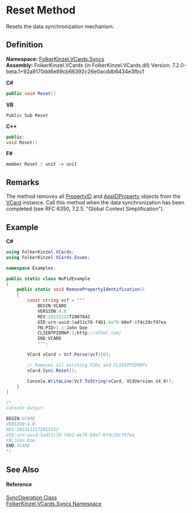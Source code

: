 # Reset Method


Resets the data synchronization mechanism.



## Definition
**Namespace:** <a href="314eb040-efc7-ad87-1b26-494465ab2e69.md">FolkerKinzel.VCards.Syncs</a>  
**Assembly:** FolkerKinzel.VCards (in FolkerKinzel.VCards.dll) Version: 7.2.0-beta.1+92a9170dd6e89cb66392c26e0acddb6434e3fbc1

**C#**
``` C#
public void Reset()
```
**VB**
``` VB
Public Sub Reset
```
**C++**
``` C++
public:
void Reset()
```
**F#**
``` F#
member Reset : unit -> unit 
```



## Remarks
The method removes all <a href="40501887-a5bd-f19a-b682-682ba7c4adb7.md">PropertyID</a> and <a href="52a044c9-1789-4d63-5ed0-8e3801dc435b.md">AppIDProperty</a> objects from the <a href="23413828-9a4a-2851-b88b-84d0afcb0031.md">VCard</a> instance. Call this method when the data synchronization has been completed (see RFC 6350, 7.2.5. "Global Context Simplification").

## Example


**C#**  
``` C#
using FolkerKinzel.VCards;
using FolkerKinzel.VCards.Enums;

namespace Examples;

public static class NoPidExample
{
    public static void RemovePropertyIdentification()
    {
        const string vcf = """
            BEGIN:VCARD
            VERSION:4.0
            REV:20231121T200704Z
            UID:urn:uuid:5ad11c78-f4b1-4e70-b0ef-6f4c29cf97ea
            FN;PID=1.1:John Doe
            CLIENTPIDMAP:1;http://other.com/
            END:VCARD
            """;

        VCard vCard = Vcf.Parse(vcf)[0];

        // Removes all existing PIDs and CLIENTPIDMAPs
        vCard.Sync.Reset();

        Console.WriteLine(Vcf.ToString(vCard, VCdVersion.V4_0));
    }
}

/*
Console Output:

BEGIN:VCARD
VERSION:4.0
REV:20231121T201552Z
UID:urn:uuid:5ad11c78-f4b1-4e70-b0ef-6f4c29cf97ea
FN:John Doe
END:VCARD
*/
```


## See Also


#### Reference
<a href="6b08dba1-9fe0-969a-41d9-332a33d180c4.md">SyncOperation Class</a>  
<a href="314eb040-efc7-ad87-1b26-494465ab2e69.md">FolkerKinzel.VCards.Syncs Namespace</a>  
